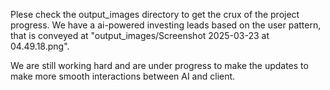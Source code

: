 Plese check the output_images directory to get the crux of the project progress. We have a ai-powered investing leads based on the user pattern, that is conveyed at "output_images/Screenshot 2025-03-23 at 04.49.18.png". 

We are still working hard and are under progress to make the updates to make more smooth interactions between AI and client.


